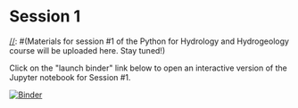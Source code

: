# Session 1

[//]: #(Materials for session #1 of the Python for Hydrology and Hydrogeology course will be uploaded here. Stay tuned!)

[//]: #([![Binder](https://mybinder.org/badge_logo.svg)](https://mybinder.org/v2/gh/AustralianWaterSchool/PythonForHydrologists/main?filepath=Session1%2FSession1.ipynb))

Click on the "launch binder" link below to open an interactive version of the Jupyter notebook for Session #1.

[![Binder](https://mybinder.org/badge_logo.svg)](https://mybinder.org/v2/gh/AustralianWaterSchool/PythonForHydrologyAndHydrogeology/main?urlpath=https%3A%2F%2Fgithub.com%2FAustralianWaterSchool%2FPythonForHydrologyAndHydrogeology%2Ftree%2Fmain%2FSession1%2F%20Session%201%20Data%20wrangling%20and%20multivariate%20EDA.ipynb)
